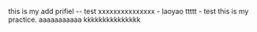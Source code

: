 this is my add prifiel   -- test
xxxxxxxxxxxxxxx - laoyao
ttttt	- test
this is my practice.
aaaaaaaaaaa
kkkkkkkkkkkkkkk
